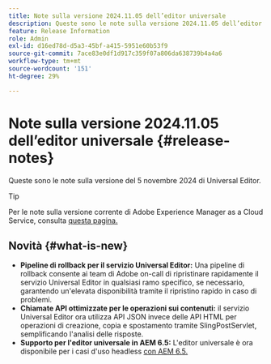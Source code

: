```yaml
---
title: Note sulla versione 2024.11.05 dell’editor universale
description: Queste sono le note sulla versione 2024.11.05 dell’editor universale.
feature: Release Information
role: Admin
exl-id: d16ed78d-d5a3-45bf-a415-5951e60b53f9
source-git-commit: 7ace83e0df1d917c359f07a806da638739b4a4a6
workflow-type: tm+mt
source-wordcount: '151'
ht-degree: 29%

---
```



# Note sulla versione 2024.11.05 dell’editor universale {#release-notes}

Queste sono le note sulla versione del 5 novembre 2024 di Universal Editor.

>[!TIP]
>
>Per le note sulla versione corrente di Adobe Experience Manager as a Cloud Service, consulta [questa pagina.](/help/release-notes/release-notes-cloud/release-notes-current.md)

## Novità {#what-is-new}

* **Pipeline di rollback per il servizio Universal Editor:** Una pipeline di rollback consente ai team di Adobe on-call di ripristinare rapidamente il servizio Universal Editor in qualsiasi ramo specifico, se necessario, garantendo un&#39;elevata disponibilità tramite il ripristino rapido in caso di problemi.
* **Chiamate API ottimizzate per le operazioni sui contenuti:** il servizio Universal Editor ora utilizza API JSON invece delle API HTML per operazioni di creazione, copia e spostamento tramite SlingPostServlet, semplificando l&#39;analisi delle risposte.
* **Supporto per l&#39;editor universale in AEM 6.5:** L&#39;editor universale è ora disponibile per i casi d&#39;uso headless [con AEM 6.5.](https://experienceleague.adobe.com/en/docs/experience-manager-65/content/implementing/developing/headless/universal-editor/introduction)
